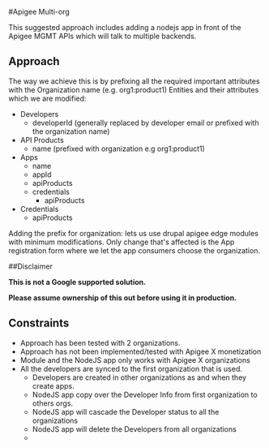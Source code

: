 #Apigee Multi-org

This suggested approach includes adding a nodejs app in front of the Apigee 
MGMT APIs which will talk to multiple backends.

## Approach
The way we achieve this is by prefixing all the required important attributes
with the Organization name (e.g. org1:product1)
Entities and their attributes which we are modified:
- Developers
    - developerId (generally replaced by developer email or prefixed with the organization name)
- API Products
    - name (prefixed with organization e.g org1:product1)
- Apps 
    - name 
    - appId
    - apiProducts 
    - credentials
        - apiProducts
- Credentials
    - apiProducts

Adding the prefix for organization: lets us use drupal apigee edge modules with
minimum modifications. Only change that's affected is the App registration form 
where we let the app consumers choose the organization.

##Disclaimer

**This is not a Google supported solution.** 

**Please assume ownership of this out before using it in production.**


## Constraints
* Approach has been tested with 2 organizations.
* Approach has not been implemented/tested with Apigee X monetization
* Module and the NodeJS app only works with Apigee X organizations
* All the developers are synced to the first organization that is used.
    * Developers are created in other organizations as and when they create apps.
    * NodeJS app copy over the Developer Info from first organization to others orgs.
    * NodeJS app will cascade the Developer status to all the organizations
    * NodeJS app will delete the Developers from all organizations
    * 